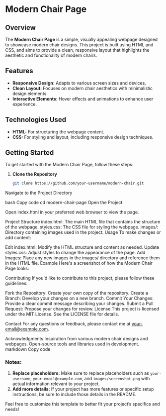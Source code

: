 

# Modern Chair Page

## Overview

The **Modern Chair Page** is a simple, visually appealing webpage designed to showcase modern chair designs. This project is built using HTML and CSS, and aims to provide a clean, responsive layout that highlights the aesthetic and functionality of modern chairs.

## Features

- **Responsive Design:** Adapts to various screen sizes and devices.
- **Clean Layout:** Focuses on modern chair aesthetics with minimalistic design elements.
- **Interactive Elements:** Hover effects and animations to enhance user experience.

## Technologies Used

- **HTML:** For structuring the webpage content.
- **CSS:** For styling and layout, including responsive design techniques.

## Getting Started

To get started with the Modern Chair Page, follow these steps:

1. **Clone the Repository**

   ```bash
   git clone https://github.com/your-username/modern-chair.git
Navigate to the Project Directory

bash
Copy code
cd modern-chair-page
Open the Project

Open index.html in your preferred web browser to view the page.

Project Structure
index.html: The main HTML file that contains the structure of the webpage.
styles.css: The CSS file for styling the webpage.
images/: Directory containing images used in the project.
Usage
To make changes or add content:

Edit index.html: Modify the HTML structure and content as needed.
Update styles.css: Adjust styles to change the appearance of the page.
Add Images: Place any new images in the images/ directory and reference them in the HTML file.
Example
Here's a screenshot of how the Modern Chair Page looks:


Contributing
If you'd like to contribute to this project, please follow these guidelines:

Fork the Repository: Create your own copy of the repository.
Create a Branch: Develop your changes on a new branch.
Commit Your Changes: Provide a clear commit message describing your changes.
Submit a Pull Request: Propose your changes for review.
License
This project is licensed under the MIT License. See the LICENSE file for details.

Contact
For any questions or feedback, please contact me at your-email@example.com.

Acknowledgments
Inspiration from various modern chair designs and webpages.
Open-source tools and libraries used in development.
markdown
Copy code

### Notes:
1. **Replace placeholders:** Make sure to replace placeholders such as `your-username`, `your-email@example.com`, and `images/screenshot.png` with actual information relevant to your project.
2. **Add more details:** If your project has more features or specific setup instructions, be sure to include those details in the README.

Feel free to customize this template to better fit your project’s specifics and needs!
